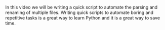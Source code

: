 In this video we will be writing a quick script to automate the parsing and renaming of multiple files. Writing quick
scripts to automate boring and repetitive tasks is a great way to learn Python and it is a great way to save time.